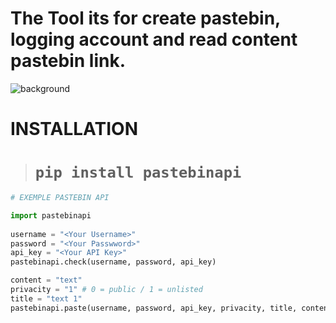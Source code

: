 # The Tool its for create pastebin, logging account and read content pastebin link.

![background](https://cdn.discordapp.com/attachments/1026388619126124554/1055780727247085588/image.png)

# INSTALLATION 
># ```pip install pastebinapi```


```py
# EXEMPLE PASTEBIN API 

import pastebinapi
   
username = "<Your Username>"
password = "<Your Passwword>"
api_key = "<Your API Key>"
pastebinapi.check(username, password, api_key)

content = "text"
privacity = "1" # 0 = public / 1 = unlisted
title = "text 1"
pastebinapi.paste(username, password, api_key, privacity, title, content)

```
